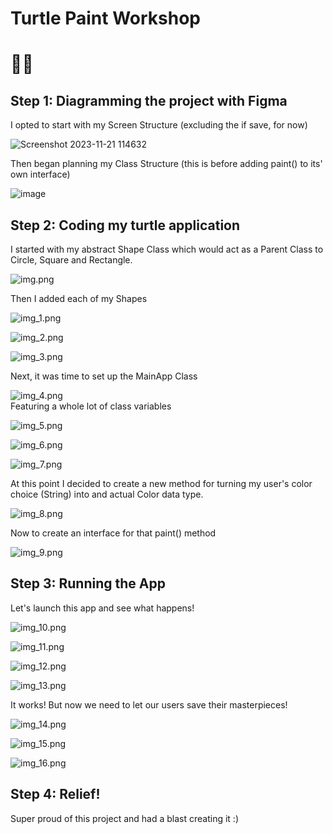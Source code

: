 # Turtle Paint Workshop
# 🎨🐢
## Step 1: Diagramming the project with Figma  

I opted to start with my Screen Structure (excluding the if save, for now)  

![Screenshot 2023-11-21 114632](https://github.com/clancycooper/PluralSight/assets/141694194/dbf52a13-7cac-40bd-8bf6-b077df59bea5)  

Then began planning my Class Structure (this is before adding paint() to its' own interface)  


![image](https://github.com/clancycooper/PluralSight/assets/141694194/c691d4b6-caf2-4025-aed4-ba99cfa6579c)  

## Step 2: Coding my turtle application

I started with my abstract Shape Class which would act as a Parent Class to Circle, Square and Rectangle.  

![img.png](ReadMeStuff/img.png)

Then I added each of my Shapes  

![img_1.png](ReadMeStuff/img_1.png)  

![img_2.png](ReadMeStuff/img_2.png)  

![img_3.png](ReadMeStuff/img_3.png)

Next, it was time to set up the MainApp Class  

![img_4.png](ReadMeStuff/img_4.png)  
Featuring a whole lot of class variables  

![img_5.png](ReadMeStuff/img_5.png)  

![img_6.png](ReadMeStuff/img_6.png)  

![img_7.png](ReadMeStuff/img_7.png)  

At this point I decided to create a new method for turning my user's color choice (String) into and actual Color data type.  

![img_8.png](ReadMeStuff/img_8.png)

Now to create an interface for that paint() method  

![img_9.png](ReadMeStuff/img_9.png)

## Step 3: Running the App  

Let's launch this app and see what happens!  

![img_10.png](ReadMeStuff/img_10.png)

![img_11.png](ReadMeStuff/img_11.png)  

![img_12.png](ReadMeStuff/img_12.png)

![img_13.png](ReadMeStuff/img_13.png)

It works! But now we need to let our users save their masterpieces!  

![img_14.png](ReadMeStuff/img_14.png)

![img_15.png](ReadMeStuff/img_15.png)  

![img_16.png](ReadMeStuff/img_16.png)

## Step 4: Relief!

Super proud of this project and had a blast creating it :)

